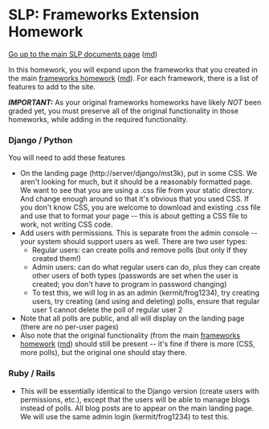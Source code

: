SLP: Frameworks Extension Homework
==================================

[Go up to the main SLP documents page](index.html) ([md](index.md))

In this homework, you will expand upon the frameworks that you created in the main [frameworks homework](hw-frameworks.html) ([md](hw-frameworks.md)).  For each framework, there is a list of features to add to the site.

***IMPORTANT:*** As your original frameworks homeworks have likely *NOT* been graded yet, you must preserve all of the original functionality in those homeworks, while adding in the required functionality.

### Django / Python

You will need to add these features

- On the landing page (http://server/django/mst3k), put in some CSS.  We aren't looking for much, but it should be a reasonably formatted page.  We want to see that you are using a .css file from your static directory.  And change enough around so that it's obvious that you used CSS.  If you don't know CSS, you are welcome to download and existing .css file and use that to format your page -- this is about getting a CSS file to work, not writing CSS code.
- Add users with permissions.  This is separate from the admin console -- your system should support users as well.  There are two user types:
    - Regular users: can create polls and remove polls (but only if they created them!)
    - Admin users: can do what regular users can do, plus they can create other users of both types (passwords are set when the user is created; you don't have to program in password changing)
    - To test this, we will log in as an admin (kermit/frog1234), try creating users, try creating (and using and deleting) polls, ensure that regular user 1 cannot delete the poll of regular user 2
- Note that all polls are public, and all will display on the landing page (there are no per-user pages)
- Also note that the original functionality (from the main [frameworks homework](hw-frameworks.html) ([md](hw-frameworks.md)) should still be present -- it's fine if there is more (CSS, more polls), but the original one should stay there.

### Ruby / Rails

- This will be essentially identical to the Django version (create users with permissions, etc.), except that the users will be able to manage blogs instead of polls. All blog posts are to appear on the main landing page.  We will use the same admin login (kermit/frog1234) to test this.
